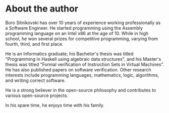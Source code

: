 # About the author

Boro Sitnikovski has over 10 years of experience working professionally as a Software Engineer. He started programming using the Assembly programming language on an Intel x86 at the age of 10. While in high school, he won several prizes for competitive programming, varying from fourth, third, and first place.

He is an Informatics graduate; his Bachelor's thesis was titled "Programming in Haskell using algebraic data structures", and his Master's thesis was titled "Formal verification of Instruction Sets in Virtual Machines". He has also published papers on software verification. Other research interests include programming languages, mathematics, logic, algorithms, and writing correct software.

He is a strong believer in the open-source philosophy and contributes to various open-source projects.

In his spare time, he enjoys time with his family.
